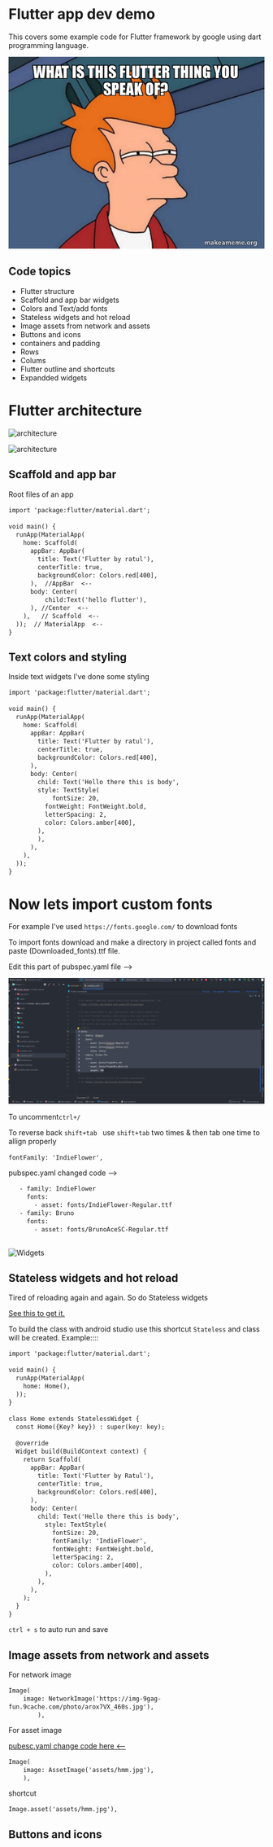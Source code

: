 
# Flutter app dev demo

This covers some example code for Flutter framework by google using dart programming language.





![Unga bunga](https://raw.githubusercontent.com/Onnesok/img_dump/main/hmm.jpg)


## Code topics

- Flutter structure
- Scaffold and app bar widgets
- Colors and Text/add fonts
- Stateless widgets and hot reload
- Image assets from network and assets
- Buttons and icons
- containers and padding
- Rows
- Colums
- Flutter outline and shortcuts
- Expandded widgets

# Flutter architecture

![architecture](https://applover.com/wp-content/uploads/2022/10/Grafika-2_-Flutter-architecture-%E2%80%93-best-practices-for-your-mobile-projects.png)

![architecture](https://static.javatpoint.com/tutorial/flutter/images/flutter-architecture.png)

## Scaffold and app bar

Root files of an app

```
import 'package:flutter/material.dart';

void main() {
  runApp(MaterialApp(
    home: Scaffold(
      appBar: AppBar(
        title: Text('Flutter by ratul'),
        centerTitle: true,
        backgroundColor: Colors.red[400],
      ),  //AppBar  <--
      body: Center(
          child:Text('hello flutter'),
      ), //Center  <--
    ),   // Scaffold  <--
  ));  // MaterialApp  <--
}

```
## Text colors and styling
Inside text widgets I've done some styling

```
import 'package:flutter/material.dart';

void main() {
  runApp(MaterialApp(
    home: Scaffold(
      appBar: AppBar(
        title: Text('Flutter by ratul'),
        centerTitle: true,
        backgroundColor: Colors.red[400],
      ),
      body: Center(
        child: Text('Hello there this is body',
        style: TextStyle(
            fontSize: 20,
          fontWeight: FontWeight.bold,
          letterSpacing: 2,
          color: Colors.amber[400],
        ),
        ),
      ),
    ),
  ));
}

```

# Now lets import custom fonts

For example I've used ```https://fonts.google.com/``` to download fonts

To import fonts download and make a directory in project called fonts and paste (Downloaded_fonts).ttf file.

Edit this part of pubspec.yaml file  -->


![Unga bunga](https://raw.githubusercontent.com/Onnesok/img_dump/main/yaml.png)

To uncomment``` ctrl+/ ```

To reverse back ```shift+tab ```
use ```shift+tab``` two times & then tab one time to allign properly

``` fontFamily: 'IndieFlower', ```

pubspec.yaml changed code -->
```  fonts:
   - family: IndieFlower
     fonts:
       - asset: fonts/IndieFlower-Regular.ttf
   - family: Bruno
     fonts:
       - asset: fonts/BrunoAceSC-Regular.ttf
       
```


![Widgets](https://img-9gag-fun.9cache.com/photo/arox7VX_460s.jpg)



## Stateless widgets and hot reload

Tired of reloading again and again. So do Stateless widgets

[See this to get it.](https://www.devopsschool.com/blog/wp-content/uploads/2020/08/flutter_widget.png)

To build the class with android studio use this shortcut ``` Stateless ``` and class will be created. Example::::

```
import 'package:flutter/material.dart';

void main() {
  runApp(MaterialApp(
    home: Home(),
  ));
}

class Home extends StatelessWidget {
  const Home({Key? key}) : super(key: key);

  @override
  Widget build(BuildContext context) {
    return Scaffold(
      appBar: AppBar(
        title: Text('Flutter by Ratul'),
        centerTitle: true,
        backgroundColor: Colors.red[400],
      ),
      body: Center(
        child: Text('Hello there this is body',
          style: TextStyle(
            fontSize: 20,
            fontFamily: 'IndieFlower',
            fontWeight: FontWeight.bold,
            letterSpacing: 2,
            color: Colors.amber[400],
          ),
        ),
      ),
    );
  }
}

```

``` ctrl + s ``` to auto run and save

## Image assets from network and assets
For network image
```
Image(
    image: NetworkImage('https://img-9gag-fun.9cache.com/photo/arox7VX_460s.jpg'),
        ),

```
For asset image

[pubesc.yaml change code here <--](https://raw.githubusercontent.com/Onnesok/img_dump/main/assets.png)
```
Image(
    image: AssetImage('assets/hmm.jpg'),
    ),
```

shortcut

```
Image.asset('assets/hmm.jpg'),

```

## Buttons and icons
